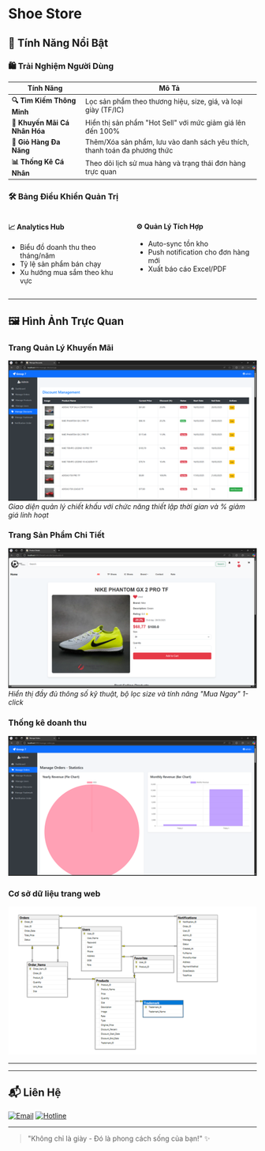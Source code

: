 <h1>Shoe Store</h1>

## 🌟 Tính Năng Nổi Bật

### 🛍️ Trải Nghiệm Người Dùng
| Tính Năng | Mô Tả |
|-----------|-------|
| **🔍 Tìm Kiếm Thông Minh** | Lọc sản phẩm theo thương hiệu, size, giá, và loại giày (TF/IC) |
| **🎯 Khuyến Mãi Cá Nhân Hóa** | Hiển thị sản phẩm "Hot Sell" với mức giảm giá lên đến 100% |
| **🛒 Giỏ Hàng Đa Năng** | Thêm/Xóa sản phẩm, lưu vào danh sách yêu thích, thanh toán đa phương thức |
| **📊 Thống Kê Cá Nhân** | Theo dõi lịch sử mua hàng và trạng thái đơn hàng trực quan |

### 🛠️ Bảng Điều Khiển Quản Trị
<div style="display: flex; gap: 20px; margin-top: 15px;">
  <div>
    <h4>📈 Analytics Hub</h4>
    <ul>
      <li>Biểu đồ doanh thu theo tháng/năm</li>
      <li>Tỷ lệ sản phẩm bán chạy</li>
      <li>Xu hướng mua sắm theo khu vực</li>
    </ul>
  </div>
  <div>
    <h4>⚙️ Quản Lý Tích Hợp</h4>
    <ul>
      <li>Auto-sync tồn kho</li>
      <li>Push notification cho đơn hàng mới</li>
      <li>Xuất báo cáo Excel/PDF</li>
    </ul>
  </div>
</div>

---

## 🖼️ Hình Ảnh Trực Quan

### Trang Quản Lý Khuyến Mãi
![Discount Management](img/{B0F46861-29B4-47A1-8196-5A0941B6A240}.png)
*Giao diện quản lý chiết khấu với chức năng thiết lập thời gian và % giảm giá linh hoạt*

### Trang Sản Phẩm Chi Tiết
![Product Detail](img/{ED76F551-1468-4FB5-93BF-61B63D9FECA6}.png)
*Hiển thị đầy đủ thông số kỹ thuật, bộ lọc size và tính năng "Mua Ngay" 1-click*

### Thống kê doanh thu
![Order](img/{F394EFE9-1DEF-4701-ACB1-80C928BF178F}.png)

### Cơ sở dữ liệu trang web
![Database](img/{8AB5CE48-E065-465E-9711-13D8B0DC1E4B}.png)

---

---

## 📬 Liên Hệ

[![Email](https://img.shields.io/badge/Email-tam.nguyen.ia.cm@gmail.com-red)](tam.nguyen.ia.cm@gmail.com)
[![Hotline](https://img.shields.io/badge/Hotline-0933561709-yellow)](tel:0933561709)


---

> "Không chỉ là giày - Đó là phong cách sống của bạn!" ✨
``` 
